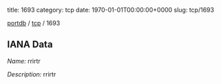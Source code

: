 title: 1693
category: tcp
date: 1970-01-01T00:00:00+0000
slug: tcp/1693

[portdb](/) / [tcp](/category/tcp.html) / 1693


## IANA Data

_Name:_ rrirtr

_Description:_ rrirtr

